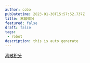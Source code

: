 ```yaml
---
author: cobo
pubDatetime: 2023-01-30T15:57:52.737Z
title: 离散微分
featured: false
draft: false
tags:
 - robot
description: this is auto generate
---
```



[离散积分](https://blog.seniorious.cc/2020/Discrete-Calculus/)